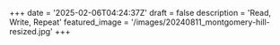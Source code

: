 +++
date = '2025-02-06T04:24:37Z'
draft = false
description = 'Read, Write, Repeat'
featured_image = '/images/20240811_montgomery-hill-resized.jpg'
+++
